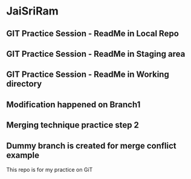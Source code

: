 # JaiSriRam

## GIT Practice Session - ReadMe in Local Repo 

## GIT Practice Session - ReadMe in Staging area

## GIT Practice Session - ReadMe in Working directory

## Modification happened on Branch1

## Merging technique practice step 2

## Dummy branch is created for merge conflict example

This repo is for my practice on GiT
